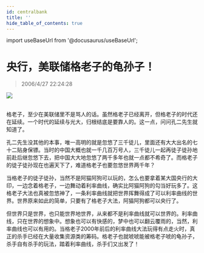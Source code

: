 ```yaml
---
id: centralbank
title: ''
hide_table_of_contents: true
---
```


import useBaseUrl from '@docusaurus/useBaseUrl';

# 央行，美联储格老子的龟孙子！

> 2006/4/27 22:24:28

<div style={{textAlign: 'center'}}>
<img src={useBaseUrl('https://gateway.ipfscdn.io/ipfs/QmXSnds2BF97yuZwYAMLwrpjQcuPcm22WGsFmBJfWFTEUM/economics/centralbank/1.gif')} /><br/><br/>
</div>

格老子，至少在美联储里不是骂人的话。虽然格老子已经离开，但格老子的时代还在延续。一个时代的延续与光大，归根结底是要靠人的。这一点，问问孔二先生就知道了。
 
孔二先生没其他的本事，唯一高明的就是忽悠了三千徒儿，里面还有大大出名的七十二贴身保镖。当时的中国大概也就一千几百万号人，三千徒儿一起再徒子徒孙地前赴后继忽悠下去，把中国大大地忽悠了两千多年也就一点都不希奇了。而格老子的徒子徒孙现在也遍天下了，难道格老子也要忽悠世界两千年？
 
当格老子的徒子徒孙，当然不是阿猫阿狗可以玩的，怎么也要拿着某大国央行的大印，一边念着格老子，一边舞动着利率曲线，确实比阿猫阿狗的勾当好玩多了。这格老子大法也真被忽悠神了，一条利率曲线就把世界挥舞得成了可以利率曲线的世界。世界原来如此的简单，只要有了格老子大法，阿猫阿狗都可以央行了。
 
但世界只是世界，也只能世界地世界，从来都不是利率曲线就可以世界的。利率曲线，只在世界的想象中。想象也可以有快感的，梦中也可以翻云覆雨的，当然，利率曲线也可以有用的。当格老子2000年前后的利率曲线大法玩得有点走火时，真正的杀手已经在大量收集资源类的筹码。格老子也就唬唬能被格老子唬的龟孙子，杀手自有杀手的玩法，踏着利率曲线，杀手们又出发了！
 